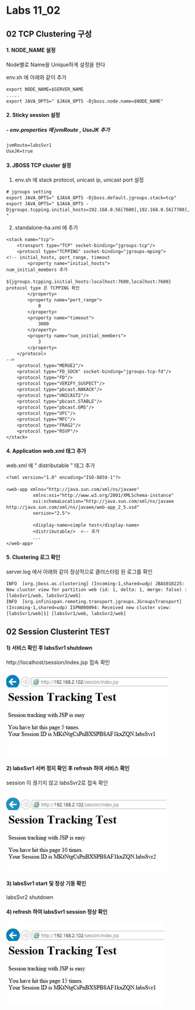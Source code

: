 # Labs 11_02
## 02 TCP Clustering 구성
#### 1. NODE_NAME 설정 
Node별로 Name을 Unique하게 설정을 한다

env.sh 에 아래와 같이 추가
    
```
export NODE_NAME=$SERVER_NAME
.....
export JAVA_OPTS=" $JAVA_OPTS -Djboss.node.name=$NODE_NAME"
```
    
#### 2. Sticky session 설정
##### - env.properties 에 jvmRoute , UseJK 추가 

```
jvmRoute=labsSvr1
UseJK=true
```
    
#### 3. JBOSS TCP cluster 설정 
1) env.sh 에 stack protocol, unicast ip, unicast port 설정

```
# jgroups setting
export JAVA_OPTS=" $JAVA_OPTS -Djboss.default.jgroups.stack=tcp"
export JAVA_OPTS=" $JAVA_OPTS -Djgroups.tcpping.initial_hosts=192.168.0.56[7600],192.168.0.56[7700], "
```

2) standalone-ha.xml 에 추가 
```
<stack name="tcp">
    <transport type="TCP" socket-binding="jgroups-tcp"/>
    <protocol type="TCPPING" socket-binding="jgroups-mping">                 <!-- initial_hosts, port_range, timeout
        <property name="initial_hosts">                                           num_initial_members 추가 
            ${jgroups.tcpping.initial_hosts:localhost:7600,localhost:7600}        protocol type 은 TCPPING 확인 
        </property>
        <property name="port_range">
            0
        </property>
        <property name="timeout">
            3000
        </property>
        <property name="num_initial_members">
            3
        </property>
    </protocol>                                                                 -->
    <protocol type="MERGE2"/>
    <protocol type="FD_SOCK" socket-binding="jgroups-tcp-fd"/>
    <protocol type="FD"/>
    <protocol type="VERIFY_SUSPECT"/>
    <protocol type="pbcast.NAKACK"/>
    <protocol type="UNICAST2"/>
    <protocol type="pbcast.STABLE"/>
    <protocol type="pbcast.GMS"/>
    <protocol type="UFC"/>
    <protocol type="MFC"/>
    <protocol type="FRAG2"/>
    <protocol type="RSVP"/>
</stack>
```
        
#### 4. Application web.xml 태그 추가 
web.xml 에 " distributable " 태그 추가
```
<?xml version="1.0" encoding="ISO-8859-1"?>
 
<web-app xmlns="http://java.sun.com/xml/ns/javaee"
          xmlns:xsi="http://www.w3.org/2001/XMLSchema-instance"
          xsi:schemaLocation="http://java.sun.com/xml/ns/javaee http://java.sun.com/xml/ns/javaee/web-app_2_5.xsd"
          version="2.5">
                  
          <display-name>simple test</display-name>
          <distributable/>  <-- 추가 
          ...
</web-app>
```
#### 5. Clustering 로그 확인 
server.log 에서 아래와 같이  정상적으로 클러스터링 된 로그를 확인

```
INFO  [org.jboss.as.clustering] (Incoming-1,shared=udp) JBAS010225: New cluster view for partition web (id: 1, delta: 1, merge: false) : [labsSvr1/web, labsSvr2/web]
INFO  [org.infinispan.remoting.transport.jgroups.JGroupsTransport] (Incoming-1,shared=udp) ISPN000094: Received new cluster view: [labsSvr1/web|1] [labsSvr1/web, labsSvr2/web]

```

## 02 Session Clusterint TEST  
#### 1) 서비스 확인 후 labsSvr1 shutdown 
http://localhost/session/index.jsp 접속 확인 

![labs11](img/labs11_1.JPG)

#### 2) labsSvr1 서버 정지 확인 후 refresh 하여 서비스 확인 

session 이 끊기지 않고 labsSvr2로 접속 확인  

![labs11](img/labs11_2.JPG)

#### 3) labsSvr1 start 및 정상 기동 확인

labsSvr2 shutdown 

#### 4) refresh 하여 labsSvr1 session 정상 확인 

![labs11](img/labs11_3.JPG)
